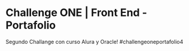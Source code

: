 # Challenge ONE | Front End -  Portafolio

<p>Segundo Challange con curso Alura y Oracle! #challengeoneportafolio4</p>
